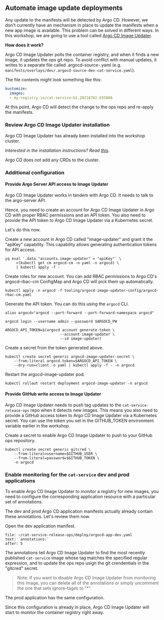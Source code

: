 ## Automate image update deployments

Any update to the manifests will be detected by Argo CD.
However, we don't currently have an mechanism in place to update the manifests when a new app image is available.
This problem can be solved in different ways.
In this workshop, we are going to use a tool called [Argo CD Image Updater](https://argocd-image-updater.readthedocs.io/en/stable).

**How does it work?**

Argo CD Image Updater polls the container registry, and when it finds a new image, it updates the ops git repo.
To avoid conflict with manual updates, it writes to a separate file called .argocd-source-<app-name>.yaml (e.g. `manifests/overlays/dev/.argocd-source-dev-cat-service.yaml`).

The file contents might look something like this:
```yaml
kustomize:
  images:
  - my-registry.io/cat-service:b1.20210702.035806
```

At this point, Argo CD will detect the change to the ops repo and re-apply the manifests.

### Review Argo CD Image Updater installation

Argo CD Image Updater has already been installed into the workshop cluster.

_Interested in the installation instructions? Read [this](https://argocd-image-updater.readthedocs.io/en/stable/install/start/#installing-as-kubernetes-workload-in-argo-cd-namespace)._

Argo CD does not add any CRDs to the cluster.

### Additional configuration

#### Provide Argo Server API access to Image Updater

Argo CD Image Updater works in tandem with Argo CD.
It needs to talk to the argo-server API.

Hence, you need to create an account for Argo CD Image Updater in Argo CD with proper RBAC permissions and an API token.
You also need to provide the API token to Argo CD Image Updater via a Kubernetes secret.

Let's do this now.

Create a new account in Argo CD called "image-updater" and grant it the "apiKey" capability.
This capability allows generating authentication tokens for API access.
```execute-1
yq eval '.data."accounts.image-updater" = "apiKey"' \
     <(kubectl get cm argocd-cm -o yaml -n argocd) \
     | kubectl apply -f -
```

Create roles for new account.
You can add RBAC permissions to Argo CD's argocd-rbac-cm ConfigMap and Argo CD will pick them up automatically.

```execute-1
kubectl apply -n argocd -f tooling/argocd-image-updater-config/argocd-rbac-cm.yaml
```

Generate the API token.
You can do this using the `argocd` CLI.
```execute-1
alias argocd="argocd --port-forward --port-forward-namespace argocd"

argocd login --username admin --password $ARGOCD_PW

ARGOCD_API_TOKEN=$(argocd account generate-token \
                         --account image-updater \
                         --id image-updater)
```

Create a secret from the token generated above.
```execute-1
kubectl create secret generic argocd-image-updater-secret \
    --from-literal argocd.token=$ARGOCD_API_TOKEN \
    --dry-run=client -o yaml | kubectl apply -f - -n argocd
```

Restart the argocd-image-updater pod.
```execute-1
kubectl rollout restart deployment argocd-image-updater -n argocd
```

#### Provide GitHub write access to Image Updater

Argo CD Image Updater needs to push tag updates to the `cat-service-release-ops` repo when it detects new images.
This means you also need to provide a GitHub access token to Argo CD Image Updater via a Kubernetes secret.
You can use the token you set in the GITHUB_TOKEN environment variable earlier in the workshop.

Create a secret to enable Argo CD Image Updater to push to your GitHub ops repository.
```execute-1
kubectl create secret generic gitcred \
    --from-literal=username=$GITHUB_USER \
    --from-literal=password=$GITHUB_TOKEN \
    -n argocd
```

### Enable monitoring for the `cat-service` dev and prod applications

To enable Argo CD Image Updater to monitor a registry for new images, you need to configure the corresponding application resource with a particular set of annotations.

The dev and prod Argo CD application manifests actually already contain these annotations. Let's review them now.

Open the dev application manifest.
```editor:select-matching-text
file: ~/cat-service-release-ops/deploy/argocd-app-dev.yaml
text: `annotations:`
after: 5
```

The annotations tell Argo CD Image Updater to find the most recently published `cat-service` image whose tag matches the specified regular expression, and to update the ops repo usign the git crendentials in the "gitcred" secret.

> Note: If you want to disable Argo CD Image Updater from monitoring this image, you can delete all of the annotations or simply uncomment the one that sets ignore-tages to "*".

The prod application has the same configuration.

Since this configuration is already in place, Argo CD Image Updater will start to monitor the container registry right away.
